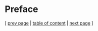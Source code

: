 # Preface



[ [prev page](#) | [table of content](../report.md) | [next page](../chapters/200_systems_perspective.md) ]
